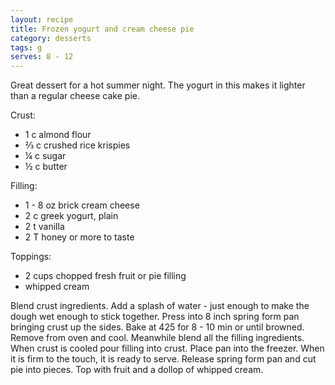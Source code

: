 ```yaml
---
layout: recipe
title: Frozen yogurt and cream cheese pie
category: desserts
tags: g
serves: 8 - 12
---
```

Great dessert for a hot summer night. The yogurt in this makes it lighter than a regular cheese cake pie.

Crust:
- 1 c almond flour
- ⅔ c crushed rice krispies
- ¼ c sugar
- ½ c butter

Filling:
- 1  - 8 oz brick cream cheese
- 2 c greek yogurt, plain
- 2 t vanilla
- 2 T honey or more to taste

Toppings:
- 2 cups chopped fresh fruit or pie filling
- whipped cream

Blend crust ingredients. Add a splash of water - just enough to make the dough wet enough to stick together. Press into 8 inch spring form pan bringing crust up the sides. Bake at 425 for 8 - 10 min or until browned. Remove from oven and cool.
Meanwhile blend all the filling ingredients. When crust is cooled pour filling into crust. Place pan into the freezer. When it is firm to the touch, it is ready to serve.
Release spring form pan and cut pie into pieces. Top with fruit and a dollop of whipped cream.
